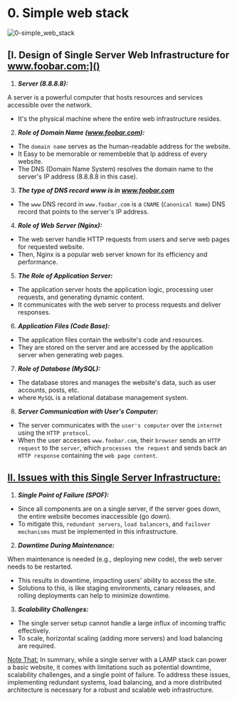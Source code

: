 # 0. Simple web stack

![0-simple_web_stack](https://github.com/njdam/alx-system_engineering-devops/assets/16462040/51eb5882-5550-416b-b337-a791221c0aa6)

## [I. Design of Single Server Web Infrastructure for www.foobar.com:]()

1. ***Server (8.8.8.8):***

A server is a powerful computer that hosts resources and services accessible over the network.

* It's the physical machine where the entire web infrastructure resides.


2. ***Role of Domain Name (www.foobar.com):***

* The `domain name` serves as the human-readable address for the website.
* It Easy to be memorable or remembeble that Ip address of every website.
* The DNS (Domain Name System) resolves the domain name to the server's IP address (8.8.8.8 in this case).


3. ***The type of DNS record www is in www.foobar.com***

* The `www` DNS record in `www.foobar.com` is a `CNAME` (`Canonical Name`) DNS record that points to the server's IP address.


4. ***Role of Web Server (Nginx):***

* The web server handle HTTP requests from users and serve web pages for requested website.
* Then, Nginx is a popular web server known for its efficiency and performance.


5. ***The Role of Application Server:***

* The application server hosts the application logic, processing user requests, and generating dynamic content.
* It communicates with the web server to process requests and deliver responses.


6. ***Application Files (Code Base):***

* The application files contain the website's code and resources.
* They are stored on the server and are accessed by the application server when generating web pages.


7. ***Role of Database (MySQL):***

* The database stores and manages the website's data, such as user accounts, posts, etc.
* where `MySQL` is a relational database management system.


8. ***Server Communication with User's Computer:***

* The server communicates with the `user's computer` over the `internet` using the `HTTP protocol`.
* When the user accesses `www.foobar.com`, their `browser` sends an `HTTP request` to the `server`, which `processes the request` and sends back an `HTTP response` containing the `web page content`.


## [II. Issues with this Single Server Infrastructure:]()

1. ***Single Point of Failure (SPOF):***

* Since all components are on a single server, if the server goes down, the entire website becomes inaccessible (go down).
*  To mitigate this, `redundant servers`, `load balancers`, and `failover mechanisms` must be implemented in this infrastructure.


2. ***Downtime During Maintenance:***

When maintenance is needed (e.g., deploying new code), the web server needs to be restarted.
* This results in downtime, impacting users' ability to access the site.
* Solutions to this, is like staging environments, canary releases, and rolling deployments can help to minimize downtime.


3. ***Scalability Challenges:***

* The single server setup cannot handle a large influx of incoming traffic effectively.
* To scale, horizontal scaling (adding more servers) and load balancing are required.


[Note That:]() In summary, while a single server with a LAMP stack can power a basic website, it comes with limitations such as potential downtime, scalability challenges, and a single point of failure. To address these issues, implementing redundant systems, load balancing, and a more distributed architecture is necessary for a robust and scalable web infrastructure.
